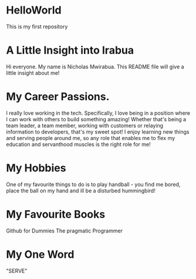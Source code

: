 # HelloWorld
This is my first repository

# A Little Insight into Irabua
Hi everyone. My name is Nicholas Mwirabua. This README file will give a little insight about me!

# My Career Passions.
I really love working in the tech. Specifically, I love being in a position where I can work with others to build something amazing! Whether that's being a team leader, a team member, working with customers or relaying information to developers, that's my sweet spot! I enjoy learning new things and serving people around me, so any role that enables me to flex my education and servanthood muscles is the right role for me!
# My Hobbies
One of my favourite things to do is to play handball - you find me bored, place the ball on my hand and ill be a disturbed hummingbird!
# My Favourite Books
Github for Dummies
The pragmatic Programmer
# My One Word
"SERVE"
